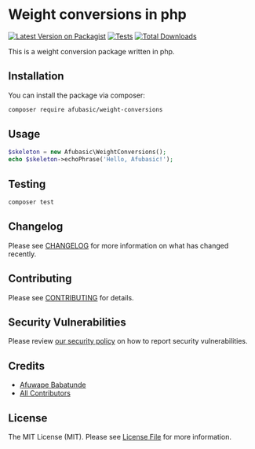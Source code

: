 # Weight conversions in php

[![Latest Version on Packagist](https://img.shields.io/packagist/v/afubasic/weight-conversions.svg?style=flat-square)](https://packagist.org/packages/afubasic/weight-conversions)
[![Tests](https://img.shields.io/github/actions/workflow/status/afubasic/weight-conversions/run-tests.yml?branch=main&label=tests&style=flat-square)](https://github.com/afubasic/weight-conversions/actions/workflows/run-tests.yml)
[![Total Downloads](https://img.shields.io/packagist/dt/afubasic/weight-conversions.svg?style=flat-square)](https://packagist.org/packages/afubasic/weight-conversions)

This is a weight conversion package written in php.

## Installation

You can install the package via composer:

```bash
composer require afubasic/weight-conversions
```

## Usage

```php
$skeleton = new Afubasic\WeightConversions();
echo $skeleton->echoPhrase('Hello, Afubasic!');
```

## Testing

```bash
composer test
```

## Changelog

Please see [CHANGELOG](CHANGELOG.md) for more information on what has changed recently.

## Contributing

Please see [CONTRIBUTING](https://github.com/spatie/.github/blob/main/CONTRIBUTING.md) for details.

## Security Vulnerabilities

Please review [our security policy](../../security/policy) on how to report security vulnerabilities.

## Credits

-   [Afuwape Babatunde](https://github.com/AfuBasic)
-   [All Contributors](../../contributors)

## License

The MIT License (MIT). Please see [License File](LICENSE.md) for more information.
